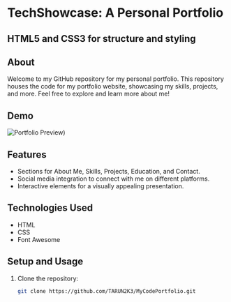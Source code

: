# TechShowcase: A Personal Portfolio
## HTML5 and CSS3 for structure and styling

## About

Welcome to my GitHub repository for my personal portfolio. This repository houses the code for my portfolio website, showcasing my skills, projects, and more. Feel free to explore and learn more about me!

## Demo

![Portfolio Preview)](https://github.com/TARUN2K3/MyCodePortfolio/assets/127468524/db162882-655a-407c-ae4f-529af65ac418)


## Features

- Sections for About Me, Skills, Projects, Education, and Contact.
- Social media integration to connect with me on different platforms.
- Interactive elements for a visually appealing presentation.

## Technologies Used

- HTML
- CSS
- Font Awesome

## Setup and Usage

1. Clone the repository:

   ```bash
   git clone https://github.com/TARUN2K3/MyCodePortfolio.git


